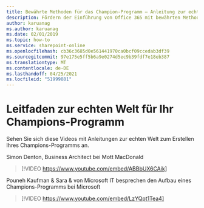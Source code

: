 ```yaml
---
title: Bewährte Methoden für das Champion-Programm – Anleitung zur echten Welt
description: Fördern der Einführung von Office 365 mit bewährten Methoden für das Championprogramm
author: karuanag
ms.author: karuanag
ms.date: 02/01/2019
ms.topic: how-to
ms.service: sharepoint-online
ms.openlocfilehash: cb36c3685d0e561441970ca0bcf09ccedab3df39
ms.sourcegitcommit: 97e175e5ff5b6a9e0274d5ec9b39fdf7e18eb387
ms.translationtype: MT
ms.contentlocale: de-DE
ms.lasthandoff: 04/25/2021
ms.locfileid: "51999881"
---
```

# <a name="real-world-guidance-for-your-champions-program"></a>Leitfaden zur echten Welt für Ihr Champions-Programm

Sehen Sie sich diese Videos mit Anleitungen zur echten Welt zum Erstellen Ihres Champions-Programms an.  

Simon Denton, Business Architect bei Mott MacDonald

> [!VIDEO https://www.youtube.com/embed/ABBbUX6CAik]

Pouneh Kaufman & Sara & von Microsoft IT besprechen den Aufbau eines Champions-Programms bei Microsoft

> [!VIDEO https://www.youtube.com/embed/LzYQpt1Tea4]
